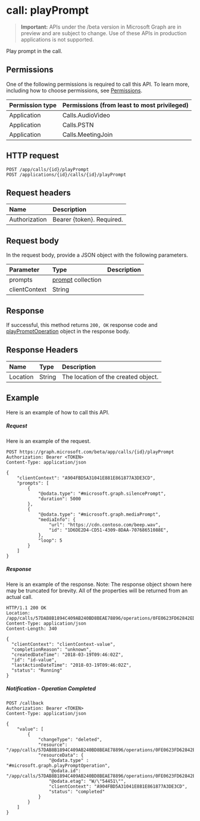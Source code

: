 # call: playPrompt

> **Important:** APIs under the /beta version in Microsoft Graph are in preview and are subject to change. Use of these APIs in production applications is not supported.

Play prompt in the call.

## Permissions

One of the following permissions is required to call this API. To learn more, including how to choose permissions, see [Permissions](../../../concepts/permissions_reference.md).

| Permission type                        | Permissions (from least to most privileged) |
|:---------------------------------------|:--------------------------------------------|
| Application     | Calls.AudioVideo  |
| Application     | Calls.PSTN        |
| Application     | Calls.MeetingJoin |

## HTTP request
<!-- { "blockType": "ignored" } -->
```http
POST /app/calls/{id}/playPrompt
POST /applications/{id}/calls/{id}/playPrompt
```

## Request headers
| Name          | Description               |
|:--------------|:--------------------------|
| Authorization | Bearer {token}. Required. |

## Request body

In the request body, provide a JSON object with the following parameters.

| Parameter      | Type    |Description|
|:---------------|:--------|:----------|
|prompts|[prompt](../resources/prompt.md) collection||
|clientContext|String||

## Response

If successful, this method returns `200, OK` response code and [playPromptOperation](../resources/playPromptOperation.md) object in the response body.

## Response Headers

| Name               | Type   | Description                         |
| :----------------- | :----- | :---------------------------------- |
| Location           | String | The location of the created object. |

## Example
Here is an example of how to call this API.

##### Request
Here is an example of the request.
<!-- {
  "blockType": "request",
  "name": "call_playPrompt"
}-->
```http
POST https://graph.microsoft.com/beta/app/calls/{id}/playPrompt
Authorization: Bearer <TOKEN>
Content-Type: application/json

{
    "clientContext": "A904FBD5A31041E881E861877A3DE3CD",
    "prompts": [
        {
            "@odata.type": "#microsoft.graph.silencePrompt",
            "duration": 5000
        },
        {
            "@odata.type": "#microsoft.graph.mediaPrompt",
            "mediaInfo": {
                "url": "https://cdn.contoso.com/beep.wav",
                "id": "1D6DE2D4-CD51-4309-8DAA-70768651088E",
            },
            "loop": 5
        }
    ]
}
```

##### Response
Here is an example of the response. Note: The response object shown here may be truncated for brevity. All of the properties will be returned from an actual call.

<!-- {
  "blockType": "response",
  "truncated": true,
  "@odata.type": "microsoft.graph.playPromptOperation"
} -->

``` http
HTTP/1.1 200 OK
Location: /app/calls/57DAB8B1894C409AB240BD8BEAE78896/operations/0FE0623FD62842EDB4BD8AC290072CC5
Content-Type: application/json
Content-Length: 340

{
  "clientContext": "clientContext-value",
  "completionReason": "unknown",
  "createdDateTime": "2018-03-19T09:46:02Z",
  "id": "id-value",
  "lastActionDateTime": "2018-03-19T09:46:02Z",
  "status": "Running"
}
```

##### Notification - Operation Completed

``` http
POST /callback
Authorization: Bearer <TOKEN>
Content-Type: application/json

{
    "value": [
        {
            "changeType": "deleted",
            "resource": "/app/calls/57DAB8B1894C409AB240BD8BEAE78896/operations/0FE0623FD62842EDB4BD8AC290072CC5",
            "resourceData": {
                "@odata.type" : "#microsoft.graph.playPromptOperation",
                "@odata.id": "/app/calls/57DAB8B1894C409AB240BD8BEAE78896/operations/0FE0623FD62842EDB4BD8AC290072CC5",
                "@odata.etag": "W/\"54451\"",
                "clientContext": "A904FBD5A31041E881E861877A3DE3CD",
                "status": "completed"
            }
        }
    ]
}
```

<!-- uuid: 8fcb5dbc-d5aa-4681-8e31-b001d5168d79
2015-10-25 14:57:30 UTC -->
<!-- {
  "type": "#page.annotation",
  "description": "call: playPrompt",
  "keywords": "",
  "section": "documentation",
  "tocPath": ""
}-->
